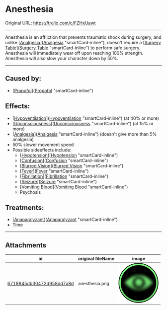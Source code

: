 # Anesthesia

Original URL: https://trello.com/c/FZHxUawt

---

Anesthesia is an affliction that prevents traumatic shock during surgery, and unlike [[Analgesia](Analgesia.md)]([Analgesia](Analgesia.md) "smartCard-inline"), doesn't require a [[Surgery Table](../Items/Surgery%20Table.md)]([Surgery Table](../Items/Surgery%20Table.md) "smartCard-inline") to perform safe surgery. Anesthesia will immediately wear off upon reaching 100% strength. Anesthesia will also slow your character down by 50%.

---

## Caused by:

- [[Propofol](../Items/Propofol.md)]([Propofol](../Items/Propofol.md) "smartCard-inline")

## Effects:

- [[Hypoventilation](../Lungs/Hypoventilation.md)]([Hypoventilation](../Lungs/Hypoventilation.md) "smartCard-inline") (at 40% or more)
- [[Unconsciousness](../Head_Brain/Unconsciousness.md)]([Unconsciousness](../Head_Brain/Unconsciousness.md) "smartCard-inline") (at 15% or more)
- [[Analgesia](Analgesia.md)]([Analgesia](Analgesia.md) "smartCard-inline") (doesn't give more than 5% analgesia)
- 50% slower movement speed
- Possible sideeffects include:
  - [[Hypotension](../Blood/Hypotension.md)]([Hypotension](../Blood/Hypotension.md) "smartCard-inline")
  - [[Confusion](../Symptoms/Confusion%201.md)]([Confusion](../Symptoms/Confusion%201.md) "smartCard-inline")
  - [[Blurred Vision](../Symptoms/Blurred%20Vision.md)]([Blurred Vision](../Symptoms/Blurred%20Vision.md) "smartCard-inline")
  - [[Fever](../Symptoms/Fever.md)]([Fever](../Symptoms/Fever.md) "smartCard-inline")
  - [[Fibrillation](../Heart/Fibrillation.md)]([Fibrillation](../Heart/Fibrillation.md) "smartCard-inline")
  - [[Seizure](../Head_Brain/Seizure.md)]([Seizure](../Head_Brain/Seizure.md) "smartCard-inline")
  - [[Vomiting Blood](../Symptoms/Vomiting%20Blood.md)]([Vomiting Blood](../Symptoms/Vomiting%20Blood.md) "smartCard-inline")
  - Psychosis

## Treatments:

- [[Anaparalyzant](../Items/Anaparalyzant.md)]([Anaparalyzant](../Items/Anaparalyzant.md) "smartCard-inline")
- Time

---

## Attachments

id | original fileName | image
---|---|---
[6718845db30472d958dd7a8d](./Anesthesia%20-%20Attachments/6718845db30472d958dd7a8d.png) | anesthesia.png | ![anesthesia.png\|200](./Anesthesia%20-%20Attachments/6718845db30472d958dd7a8d.png)